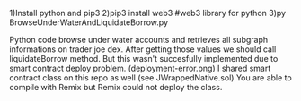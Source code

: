 1)Install python and pip3
2)pip3 install web3   #web3 library for python
3)py BrowseUnderWaterAndLiquidateBorrow.py

Python code browse under water accounts  and retrieves all subgraph informations on trader joe dex.
After getting those values we should call liquidateBorrow method. But this wasn't succesfully implemented due to smart contract deploy problem. (deployment-error.png)
I shared smart contract class on this repo as well (see JWrappedNative.sol) You are able to compile with Remix but Remix could not deploy the class. 
